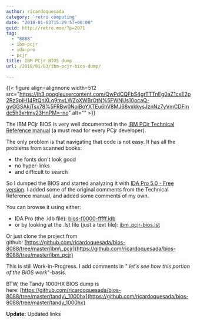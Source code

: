 ```yaml
---
author: ricardoquesada
category: 'retro computing'
date: "2018-01-03T15:29:57+00:00"
guid: http://retro.moe/?p=2071
tag:
  - "8088"
  - ibm-pcjr
  - ida-pro
  - pcjr
title: IBM PCjr BIOS dump
url: /2018/01/03/ibm-pcjr-bios-dump/

---
```

{{< figure align=alignnone width=512 src="https://lh3.googleusercontent.com/QwPdCQFbS4grTTTnEg0aZ1cxE2p2RzSpIH14RtQnXLq9mvLWZoXWBrOtN%5FWNUs10ocaQ-gvGGSAkjTsx78%5FRBw0NoiBoYXTEu6hV8MJ68vxkkysJznNz7yVmCDFmdc5h3xHmy23HnPM=-no" alt="" >}}

The IBM PCjr BIOS is very well documented in the [IBM PCjr Technical Reference manual](https://archive.org/details/IbmPcjrTechnicalReference) (a must read for every PCjr developer).

The only problem is that navigating that code is not easy. It has all the problems from scanned books:

- the fonts don't look good
- no hyper-links
- and difficult to search

So I dumped the BIOS and started analyzing it with [IDA Pro 5.0 - Free version](https://downloads.scummvm.org/frs/extras/IDA/idafree50.exe). I added some of the original comments from the Technical Reference manual, and added some comments of my own.

You can browse it using either:

- IDA Pro (the .idb file): [bios-f0000-fffff.idb](https://github.com/ricardoquesada/bios-8088/raw/master/ibm_pcjr/bios-f0000-fffff.idb)
- or by looking at the .lst file (just a text file): [ibm\_pcjr-bios.lst](https://github.com/ricardoquesada/bios-8088/blob/master/ibm_pcjr/ibm_pcjr-bios.lst)

Or just clone the project from github: [https://github.com/ricardoquesada/bios-8088/tree/master/ibm\_pcjr](https://github.com/ricardoquesada/bios-8088/tree/master/ibm_pcjr)

This is still Work-in-Progress. I add comments in " _let's see how this portion of the BIOS work_"-basis.

BTW, the Tandy 1000HX BIOS dump is here: [https://github.com/ricardoquesada/bios-8088/tree/master/tandy\_1000hx](https://github.com/ricardoquesada/bios-8088/tree/master/tandy_1000hx)

**Update:** Updated links
